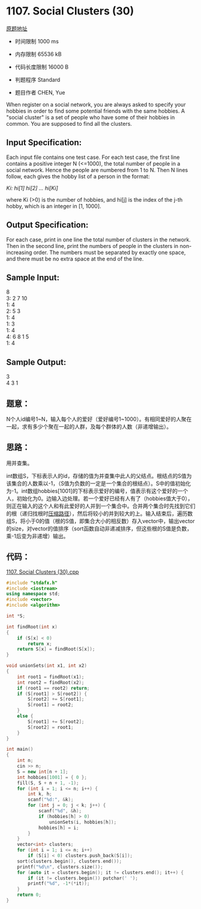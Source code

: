 # 1107. Social Clusters (30)

[原题地址](https://www.patest.cn/contests/pat-a-practise/1107)

* 时间限制 1000 ms



* 内存限制 65536 kB



* 代码长度限制 16000 B



* 判题程序 Standard 

* 题目作者 CHEN, Yue



When register on a social network, you are always asked to specify your hobbies in order to find some potential friends with the same hobbies. A "social cluster" is a set of people who have some of their hobbies in common. You are supposed to find all the clusters.

## Input Specification: 

Each input file contains one test case. For each test case, the first line contains a positive integer N (<=1000), the total number of people in a social network. Hence the people are numbered from 1 to N. Then N lines follow, each gives the hobby list of a person in the format:

*Ki: hi[1] hi[2] ... hi[Ki]*

where Ki (>0) is the number of hobbies, and hi[j] is the index of the j-th hobby, which is an integer in [1, 1000].

## Output Specification: 

For each case, print in one line the total number of clusters in the network. Then in the second line, print the numbers of people in the clusters in non-increasing order. The numbers must be separated by exactly one space, and there must be no extra space at the end of the line. 

## Sample Input:
8  
3: 2 7 10  
1: 4  
2: 5 3  
1: 4  
1: 3  
1: 4  
4: 6 8 1 5  
1: 4  

## Sample Output:
3  
4 3 1  

## 题意：

N个人id编号1\~N，输入每个人的爱好（爱好编号1\~1000）。有相同爱好的人聚在一起，求有多少个聚在一起的人群，及每个群体的人数（非递增输出）。

## 思路：

用并查集。

int数组S，下标表示人的id，存储的值为并查集中此人的父结点。根结点的S值为该集合的人数乘以-1，（S值为负数的一定是一个集合的根结点）。S中的值初始化为-1。int数组hobbies[1001]的下标表示爱好的编号，值表示有这个爱好的一个人，初始化为0。边输入边处理。若一个爱好已经有人有了（hobbies值大于0），则正在输入的这个人和有此爱好的人并到一个集合中。合并两个集合时先找到它们的根（递归找根时[压缩路径](http://www.icourse163.org/learn/ZJU-93001?tid=1002261004#/learn/content?type=detail&id=1003011847&cid=1003525114)），然后将较小的并到较大的上。输入结束后，遍历数组S，将小于0的值（根的S值，即集合大小的相反数）存入vector中，输出vector的size，对vector的值排序（sort函数自动非递减排序，但这些根的S值是负数，乘-1后变为非递增）输出。


## 代码：

[1107. Social Clusters (30).cpp](https://github.com/jerrykcode/PAT-Advanced-Level-Practise/blob/master/PAT%20Advanced%20Level%20Practice/1107.%20Social%20Clusters%20(30)/1107.%20Social%20Clusters%20(30).cpp)

```cpp
#include "stdafx.h"
#include <iostream>
using namespace std;
#include <vector>
#include <algorithm>

int *S;

int findRoot(int x)
{
	if (S[x] < 0)
		return x;
	return S[x] = findRoot(S[x]);
}

void unionSets(int x1, int x2)
{
	int root1 = findRoot(x1);
	int root2 = findRoot(x2);
	if (root1 == root2) return;
	if (S[root1] > S[root2]) {
		S[root2] += S[root1];
		S[root1] = root2;
	}
	else {
		S[root1] += S[root2];
		S[root2] = root1;
	}
}

int main()
{
	int n;
	cin >> n;
	S = new int[n + 1];
	int hobbies[1001] = { 0 };
	fill(S, S + n + 1, -1);
	for (int i = 1; i <= n; i++) {
		int k, h;
		scanf("%d:", &k);
		for (int j = 0; j < k; j++) {
			scanf("%d", &h);
			if (hobbies[h] > 0)
				unionSets(i, hobbies[h]);
			hobbies[h] = i;
		}
	}
	vector<int> clusters;
	for (int i = 1; i <= n; i++) 
		if (S[i] < 0) clusters.push_back(S[i]);
	sort(clusters.begin(), clusters.end());
	printf("%d\n", clusters.size());
	for (auto it = clusters.begin(); it != clusters.end(); it++) {
		if (it != clusters.begin()) putchar(' ');
		printf("%d", -1*(*it));
	}
    return 0;
}
```
